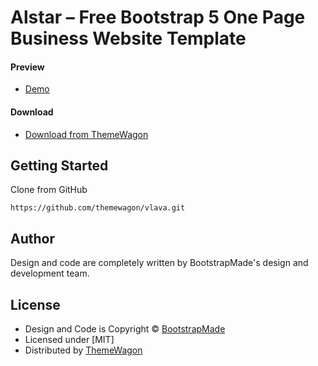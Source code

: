 # Alstar – Free Bootstrap 5 One Page Business Website Template

#### Preview

 - [Demo](https://themewagon.github.io/vlava/)

#### Download
 - [Download from ThemeWagon](https://themewagon.com/themes/free-html5-one-page-agency-website-template-valva/)
 
 
## Getting Started

Clone from GitHub 
```
https://github.com/themewagon/vlava.git
```

## Author

Design and code are completely written by BootstrapMade's design and development team.  


## License

 - Design and Code is Copyright &copy; [BootstrapMade](https://bootstrapmade.com/)
 - Licensed under [MIT]
 - Distributed by [ThemeWagon](https://themewagon.com)
